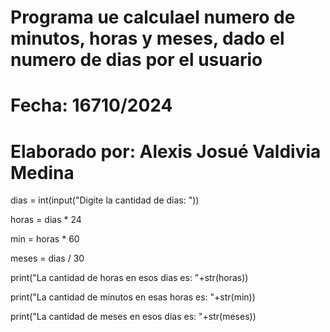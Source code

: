 # Programa ue calculael numero de minutos, horas y meses, dado el numero de dias por el usuario
# Fecha: 16710/2024
# Elaborado por: Alexis Josué Valdivia Medina

dias = int(input("Digite la cantidad de dias: "))

horas = dias * 24

min = horas * 60

meses = dias / 30

print("La cantidad de horas en esos dias es: "+str(horas))

print("La cantidad de minutos en esas horas es: "+str(min))

print("La cantidad de meses en esos dias es: "+str(meses))
